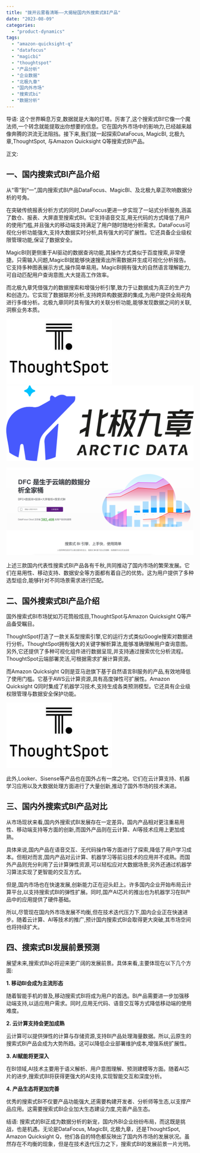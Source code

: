 ```yaml
---
title: "拨开云雾看清晰——大揭秘国内外搜索式BI产品"
date: "2023-08-09"
categories: 
  - "product-dynamics"
tags: 
  - "amazon-quicksight-q"
  - "datafocus"
  - "magicbi"
  - "thoughtspot"
  - "产品分析"
  - "企业数据"
  - "北极九章"
  - "国内外市场"
  - "搜索式bi"
  - "数据分析"
---
```


导语: 这个世界瞬息万变,数据就是大海的灯塔。厉害了,这个搜索式BI!它像一个魔法师,一个转念就能提取出你想要的信息。它在国内外市场中的影响力,已经越来越像奔腾的洪流无法阻挡。接下来,我们就一起探索DataFocus, MagicBI, 北极九章,ThoughtSpot, 与Amazon Quicksight Q等搜索式BI产品。

正文:

## 一、国内搜索式BI产品介绍

从“零”到“一”,国内搜索式BI产品DataFocus、MagicBI、及北极九章正吹响数据分析的号角。

在突破传统报表分析方式的同时,DataFocus更进一步实现了一站式分析服务,涵盖了数仓、报表、大屏直至搜索式BI。它支持语音交互,用无代码的方式降低了用户的使用门槛,并且强大的移动端支持满足了用户随时随地分析需求。DataFocus可视化分析功能强大,支持大数据实时分析,具有强大的可扩展性。它还具备企业级权限管理功能,保证了数据安全。

MagicBI则更侧重于AI驱动的数据查询功能,其操作方式类似于百度搜索,非常便捷。只需输入问题,MagicBI就能够快速搜索出所需数据并生成可视化分析报告。它支持多种图表展示方式,操作简单易用。MagicBI拥有强大的自然语言理解能力,可自动匹配用户查询意图,大大提高工作效率。

而北极九章凭借强力的数据搜索和增强分析引擎,致力于让数据成为真正的生产力和创造力。它实现了数据联邦分析,支持跨异构数据源的集成,为用户提供全局视角进行多维分析。北极九章同时具有强大的关联分析功能,能够发现数据之间的关联,洞察业务本质。

![](images/1690448021-ThoughtSpot.jpg) ![](images/1690448096-%E5%8C%97%E6%9E%81%E4%B9%9D%E7%AB%A0_logo_color.png)

![](images/1686616238-%E5%BE%AE%E4%BF%A1%E6%88%AA%E5%9B%BE_20230512142316.png)

上述三款国内代表性搜索式BI产品各有千秋,共同推动了国内市场的繁荣发展。它们在易用性、移动支持、数据安全等方面都有着自己的优势。这为用户提供了多种选型组合,能够针对不同场景需求进行匹配。

## 二、国外搜索式BI产品介绍

国外搜索式BI市场犹如万花筒般炫目,ThoughtSpot与Amazon Quicksight Q等产品备受瞩目。

ThoughtSpot打造了一款关系型搜索引擎,它的运行方式类似Google搜索对数据进行分析。ThoughtSpot拥有强大的关键字解析算法,能够准确理解用户查询意图。另外,它还提供了多种可视化组件进行数据呈现,并支持通过搜索优化分析流程。ThoughtSpot云端部署灵活,可根据需求扩展计算资源。

而Amazon Quicksight Q则是亚马逊旗下基于自然语言BI服务的产品,有效地降低了使用门槛。它基于AWS云计算资源,具有高度弹性可扩展性。Amazon Quicksight Q同时集成了机器学习技术,支持生成各类预测模型。它还具有企业级权限管理与数据安全保护功能。

![](images/1690448021-ThoughtSpot.jpg)

此外,Looker、Sisense等产品也在国外占有一席之地。它们在云计算支持、机器学习应用以及大数据处理方面进行了大量创新,推动了国外市场的技术演进。

## 三、国内外搜索式BI产品对比

从市场现状来看,国内外搜索式BI发展存在一定差异。国内产品相对更注重易用性、移动端支持等方面的创新,而国外产品则在云计算、AI等技术应用上更加成熟。

具体来说,国内产品在语音交互、无代码操作等方面进行了探索,降低了用户学习成本。但相对而言,国内产品对云计算、机器学习等前沿技术的应用并不成熟。而国外产品则充分利用了云计算弹性资源,可以轻松应对大数据场景;另外还通过机器学习算法实现了更智能的交互方式。

但是,国内市场也在快速发展,创新能力正在迎头赶上。许多国内企业开始布局云计算平台,以支持搜索式BI的弹性扩展。同时,国产AI芯片的推出也为机器学习在BI产品中的应用提供了硬件基础。

所以,尽管现在国内外市场发展不均衡,但在技术迭代压力下,国内企业正在快速进步。随着云计算、AI等技术的推广,预计国内搜索式BI会取得更大突破,其市场空间也将持续扩大。

## 四、搜索式BI发展前景预测

展望未来,搜索式BI必将迎来更广阔的发展前景。具体来看,主要体现在以下几个方面:

**1\. 移动BI会成为主流形态**

随着智能手机的普及,移动搜索式BI将成为用户的首选。BI产品需要进一步加强移动端支持,以适应用户需求。同时,应用无代码、语音交互等方式降低移动端的使用难度。

**2\. 云计算支持会更加成熟**

云计算可以提供弹性的计算与存储资源,支持BI产品处理海量数据。所以,云原生的搜索式BI产品会成为大势所趋。这可以降低企业部署维护成本,增强系统扩展性。

**3\. AI赋能将更深入**

在BI领域,AI技术主要用于语义解析、用户意图理解、预测建模等方面。随着AI芯片的进步,搜索式BI将获得更强大的AI支持,实现智能交互和深度分析。

**4\. 产品生态将更加完善**

优秀的搜索式BI不仅要产品功能强大,还需要构建开发者、分析师等生态,以支撑产品应用。这需要搜索式BI企业加大生态建设力度,完善产品生态。

结语: 搜索式的BI正成为数据分析的新宠，国内外BI企业纷纷布局，而这既是挑战，也是机遇。无论是DataFocus, MagicBI, 北极九章，还是ThoughtSpot, Amazon Quicksight Q，他们各自的特色都反映出了国内外市场的发展状况。虽然存在不均衡的现象，但是在技术迭代压力之下，搜索式BI的发展前景一片光明。
